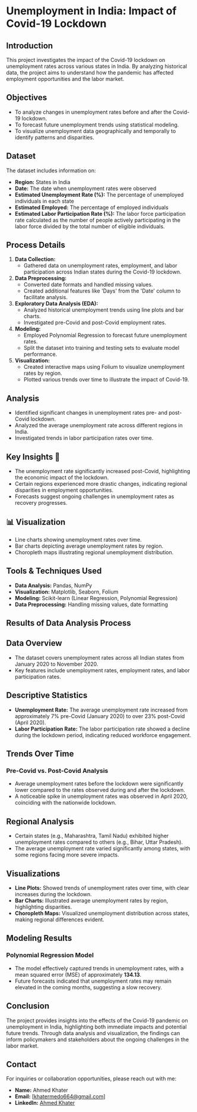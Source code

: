 # Unemployment in India: Impact of Covid-19 Lockdown

## Introduction
This project investigates the impact of the Covid-19 lockdown on unemployment rates across various states in India. By analyzing historical data, the project aims to understand how the pandemic has affected employment opportunities and the labor market.

## Objectives
- To analyze changes in unemployment rates before and after the Covid-19 lockdown.
- To forecast future unemployment trends using statistical modeling.
- To visualize unemployment data geographically and temporally to identify patterns and disparities.

## Dataset
The dataset includes information on:
- **Region:** States in India
- **Date:** The date when unemployment rates were observed
- **Estimated Unemployment Rate (%):** The percentage of unemployed individuals in each state
- **Estimated Employed:** The percentage of employed individuals
- **Estimated Labor Participation Rate (%):** The labor force participation rate calculated as the number of people actively participating in the labor force divided by the total number of eligible individuals.
  
## Process Details
1. **Data Collection:**
   - Gathered data on unemployment rates, employment, and labor participation across Indian states during the Covid-19 lockdown.
3. **Data Preprocessing:**
   - Converted date formats and handled missing values.
   - Created additional features like 'Days' from the 'Date' column to facilitate analysis.
4. **Exploratory Data Analysis (EDA):**
   - Analyzed historical unemployment trends using line plots and bar charts.
   - Investigated pre-Covid and post-Covid employment rates.
5. **Modeling:**
   - Employed Polynomial Regression to forecast future unemployment rates.
   - Split the dataset into training and testing sets to evaluate model performance.
6. **Visualization:**
   - Created interactive maps using Folium to visualize unemployment rates by region.
   - Plotted various trends over time to illustrate the impact of Covid-19.

## Analysis
- Identified significant changes in unemployment rates pre- and post-Covid lockdown.
- Analyzed the average unemployment rate across different regions in India.
- Investigated trends in labor participation rates over time.

## Key Insights 🌟
- The unemployment rate significantly increased post-Covid, highlighting the economic impact of the lockdown.
- Certain regions experienced more drastic changes, indicating regional disparities in employment opportunities.
- Forecasts suggest ongoing challenges in unemployment rates as recovery progresses.

## 📊 Visualization
- Line charts showing unemployment rates over time.
- Bar charts depicting average unemployment rates by region.
- Choropleth maps illustrating regional unemployment distribution.

## Tools & Techniques Used
- **Data Analysis:** Pandas, NumPy
- **Visualization:** Matplotlib, Seaborn, Folium
- **Modeling:** Scikit-learn (Linear Regression, Polynomial Regression)
- **Data Preprocessing:** Handling missing values, date formatting

## Results of Data Analysis Process

## Data Overview
- The dataset covers unemployment rates across all Indian states from January 2020 to November 2020.
- Key features include unemployment rates, employment rates, and labor participation rates.

## Descriptive Statistics
- **Unemployment Rate:** The average unemployment rate increased from approximately 7% pre-Covid (January 2020) to over 23% post-Covid (April 2020).
- **Labor Participation Rate:** The labor participation rate showed a decline during the lockdown period, indicating reduced workforce engagement.

## Trends Over Time
### Pre-Covid vs. Post-Covid Analysis
- Average unemployment rates before the lockdown were significantly lower compared to the rates observed during and after the lockdown.
- A noticeable spike in unemployment rates was observed in April 2020, coinciding with the nationwide lockdown.

## Regional Analysis
- Certain states (e.g., Maharashtra, Tamil Nadu) exhibited higher unemployment rates compared to others (e.g., Bihar, Uttar Pradesh).
- The average unemployment rate varied significantly among states, with some regions facing more severe impacts.

## Visualizations
- **Line Plots:** Showed trends of unemployment rates over time, with clear increases during the lockdown.
- **Bar Charts:** Illustrated average unemployment rates by region, highlighting disparities.
- **Choropleth Maps:** Visualized unemployment distribution across states, making regional differences evident.

## Modeling Results
### Polynomial Regression Model
- The model effectively captured trends in unemployment rates, with a mean squared error (MSE) of approximately **134.13**.
- Future forecasts indicated that unemployment rates may remain elevated in the coming months, suggesting a slow recovery.

## Conclusion
The project provides insights into the effects of the Covid-19 pandemic on unemployment in India, highlighting both immediate impacts and potential future trends. Through data analysis and visualization, the findings can inform policymakers and stakeholders about the ongoing challenges in the labor market.

## Contact
For inquiries or collaboration opportunities, please reach out with me:

- **Name:** Ahmed Khater
- **Email:** [khatermedo664@gmail.com]
- **LinkedIn:** [Ahmed Khater](https://www.linkedin.com/in/ahmed-khater-1bb2a324a)
